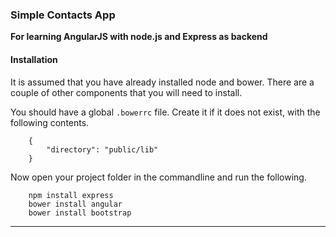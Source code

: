 ### Simple Contacts App
**For learning AngularJS with node.js and Express as backend**


#### Installation

It is assumed that you have already installed node and bower. There are a couple of other components that you will need to install.

You should have a global `.bowerrc` file. Create it if it does not exist, with the following contents.

		{
	    	"directory": "public/lib"
		}

Now open your project folder in the commandline and run the following.

		npm install express
		bower install angular
		bower install bootstrap

--------
